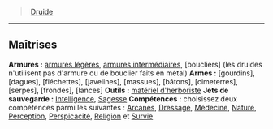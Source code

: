 ﻿> [Druide](hd_druid.md)

---

## Maîtrises

**Armures :** [armures légères](hd_armor_armures_legeres.md), [armures intermédiaires](hd_armor_armures_intermediaires.md), [boucliers] (les druides n'utilisent pas d'armure ou de bouclier faits en métal)
**Armes :** [gourdins], [dagues], [fléchettes], [javelines], [massues], [bâtons], [cimeterres], [serpes], [frondes], [lances]
**Outils :** [matériel d'herboriste](hd_equipment_materiel_dherboriste.md)
**Jets de sauvegarde :** [Intelligence](hd_abilities_intelligence.md), [Sagesse](hd_abilities_wisdom.md)
**Compétences :** choisissez deux compétences parmi les suivantes : [Arcanes](hd_abilities_intelligence_arcanes.md), [Dressage](hd_abilities_wisdom_dressage.md), [Médecine](hd_abilities_wisdom_medecine.md), [Nature](hd_abilities_intelligence_nature.md), [Perception](hd_abilities_wisdom_perception.md), [Perspicacité](hd_abilities_wisdom_perspicacite.md), [Religion](hd_abilities_intelligence_religion.md) et [Survie](hd_abilities_wisdom_survie.md)


